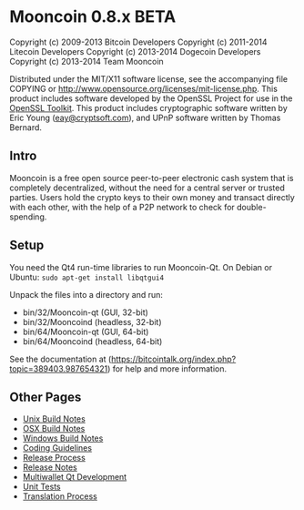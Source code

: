 Mooncoin 0.8.x BETA
====================

Copyright (c) 2009-2013 Bitcoin Developers
Copyright (c) 2011-2014 Litecoin Developers
Copyright (c) 2013-2014 Dogecoin Developers
Copyright (c) 2013-2014 Team Mooncoin

Distributed under the MIT/X11 software license, see the accompanying
file COPYING or http://www.opensource.org/licenses/mit-license.php.
This product includes software developed by the OpenSSL Project for use in the [OpenSSL Toolkit](http://www.openssl.org/). This product includes
cryptographic software written by Eric Young ([eay@cryptsoft.com](mailto:eay@cryptsoft.com)), and UPnP software written by Thomas Bernard.


Intro
---------------------
Mooncoin is a free open source peer-to-peer electronic cash system that is
completely decentralized, without the need for a central server or trusted
parties.  Users hold the crypto keys to their own money and transact directly
with each other, with the help of a P2P network to check for double-spending.


Setup
---------------------
You need the Qt4 run-time libraries to run Mooncoin-Qt. On Debian or Ubuntu:
        `sudo apt-get install libqtgui4`

Unpack the files into a directory and run:

- bin/32/Mooncoin-qt (GUI, 32-bit)
- bin/32/Mooncoind (headless, 32-bit)
- bin/64/Mooncoin-qt (GUI, 64-bit)
- bin/64/Mooncoind (headless, 64-bit)

See the documentation at (https://bitcointalk.org/index.php?topic=389403.987654321)
for help and more information.


Other Pages
---------------------
- [Unix Build Notes](build-unix.md)
- [OSX Build Notes](build-osx.md)
- [Windows Build Notes](build-msw.md)
- [Coding Guidelines](coding.md)
- [Release Process](release-process.md)
- [Release Notes](release-notes.md)
- [Multiwallet Qt Development](multiwallet-qt.md)
- [Unit Tests](unit-tests.md)
- [Translation Process](translation_process.md)
